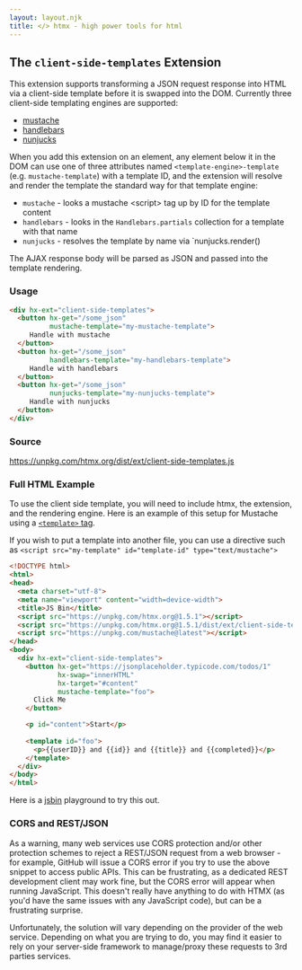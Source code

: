 ```yaml
---
layout: layout.njk
title: </> htmx - high power tools for html
---
```


## The `client-side-templates` Extension

This extension supports transforming a JSON request response into HTML via a client-side template before it is
swapped into the DOM.  Currently three client-side templating engines are supported:

* [mustache](https://github.com/janl/mustache.js)
* [handlebars](https://handlebarsjs.com/)
* [nunjucks](https://mozilla.github.io/nunjucks/)

When you add this extension on an element, any element below it in the DOM can use one of three attributes named
`<template-engine>-template` (e.g. `mustache-template`) with a template ID, and the extension will resolve and render
the template the standard way for that template engine:

* `mustache` - looks a mustache &lt;script> tag up by ID for the template content
* `handlebars` - looks in the `Handlebars.partials` collection for a template with that name
* `nunjucks` - resolves the template by name via `nunjucks.render(<template-name>)

The AJAX response body will be parsed as JSON and passed into the template rendering.

### Usage

```html
<div hx-ext="client-side-templates">
  <button hx-get="/some_json" 
          mustache-template="my-mustache-template">
     Handle with mustache
  </button>
  <button hx-get="/some_json" 
          handlebars-template="my-handlebars-template">
     Handle with handlebars
  </button>
  <button hx-get="/some_json" 
          nunjucks-template="my-nunjucks-template">
     Handle with nunjucks
  </button>
</div>
```

### Source

<https://unpkg.com/htmx.org/dist/ext/client-side-templates.js>

### Full HTML Example

To use the client side template, you will need to include htmx, the extension, and the rendering engine.
Here is an example of this setup for Mustache using 
a [`<template>` tag](https://developer.mozilla.org/en-US/docs/Web/HTML/Element/template).

If you wish to put a template into another file, you can use a directive such as
 `<script src="my-template" id="template-id" type="text/mustache">`

```html
<!DOCTYPE html>
<html>
<head>
  <meta charset="utf-8">
  <meta name="viewport" content="width=device-width">
  <title>JS Bin</title>
  <script src="https://unpkg.com/htmx.org@1.5.1"></script>
  <script src="https://unpkg.com/htmx.org@1.5.1/dist/ext/client-side-templates.js"></script>
  <script src="https://unpkg.com/mustache@latest"></script>
</head>
<body>
  <div hx-ext="client-side-templates">
    <button hx-get="https://jsonplaceholder.typicode.com/todos/1" 
            hx-swap="innerHTML"
            hx-target="#content"
            mustache-template="foo">
      Click Me
    </button>

    <p id="content">Start</p>
    
    <template id="foo">
      <p>{{userID}} and {{id}} and {{title}} and {{completed}}</p>
    </template>
  </div>
</body>
</html>
```

Here is a [jsbin](https://jsbin.com/qonutovico/edit?html,output) playground to try this out.

### CORS and REST/JSON

As a warning, many web services use CORS protection and/or other protection schemes to reject a
REST/JSON request from a web browser - for example, GitHub will issue a CORS error if you try to
use the above snippet to access public APIs. This can be frustrating, as a dedicated REST development
client may work fine, but the CORS error will appear when running JavaScript. This doesn't really
have anything to do with HTMX (as you'd have the same issues with any JavaScript code), but can be 
a frustrating surprise.

Unfortunately, the solution will vary depending on the provider of the web service. Depending on
what you are trying to do, you may find it easier to rely on your server-side framework to manage/proxy
these requests to 3rd parties services.
